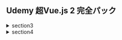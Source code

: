 ## Udemy 超Vue.js 2 完全パック
<details><summary>section3</summary>
  <div>
- v-idディレクティブを使って
  </div>
</details>
<details><summary>section4</summary>
  <div>
- 寿司
  - エンガワ
  - 炙りサーモン
  </div>
</details>
